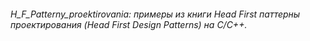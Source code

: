 ###### H_F_Patterny_proektirovania: примеры из книги Head First паттерны проектирования (Head First Design Patterns) на C/C++.

